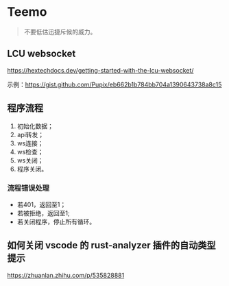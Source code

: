 # Teemo
> 不要低估迅捷斥候的威力。

## LCU websocket
https://hextechdocs.dev/getting-started-with-the-lcu-websocket/

示例：https://gist.github.com/Pupix/eb662b1b784bb704a1390643738a8c15

## 程序流程
1. 初始化数据；
2. api转发；
3. ws连接；
4. ws检查；
5. ws关闭；
6. 程序关闭。

### 流程错误处理
- 若401，返回至1；
- 若被拒绝，返回至1;
- 若关闭程序，停止所有循环。

## 如何关闭 vscode 的 rust-analyzer 插件的自动类型提示
https://zhuanlan.zhihu.com/p/535828881